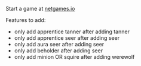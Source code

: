 Start a game at [netgames.io](https://netgames.io/games/onu-werewolf/new)

Features to add:

- only add apprentice tanner after adding tanner
- only add apprentice seer after adding seer
- only add aura seer after adding seer
- only add beholder after adding seer
- only add minion OR squire after adding werewolf
